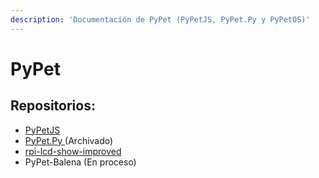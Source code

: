 ```yaml
---
description: 'Documentación de PyPet (PyPetJS, PyPet.Py y PyPetOS)'
---
```


# PyPet

## Repositorios:

* [PyPetJS](https://github.com/PyPet/PyPetJS)
* [PyPet.Py ](https://github.com/PyPet/PyPet.Py)\(Archivado\)
* [rpi-lcd-show-improved](https://github.com/PyPet/rpi-lcd-show-improved)
* PyPet-Balena \(En proceso\)



